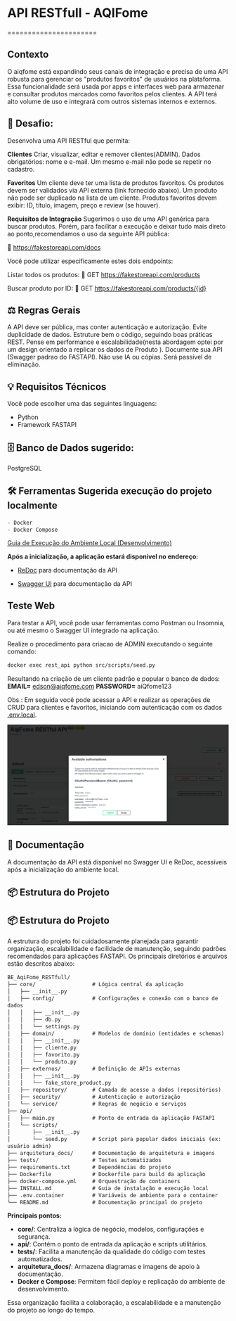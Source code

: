 # API RESTfull - AQIFome

======================
## Contexto

O aiqfome está expandindo seus canais de integração e precisa de uma API robusta para gerenciar os "produtos favoritos" de usuários na plataforma.
Essa funcionalidade será usada por apps e interfaces web para armazenar e consultar produtos marcados como favoritos pelos clientes. A API terá alto volume de uso e integrará com outros sistemas internos e externos.

## 🔧 Desafio:
Desenvolva uma API RESTful que permita:

**Clientes**
Criar, visualizar, editar e remover clientes(ADMIN).
Dados obrigatórios: nome e e-mail.
Um mesmo e-mail não pode se repetir no cadastro.

**Favoritos**
Um cliente deve ter uma lista de produtos favoritos.
Os produtos devem ser validados via API externa (link fornecido abaixo).
Um produto não pode ser duplicado na lista de um cliente.
Produtos favoritos devem exibir: ID, título, imagem, preço e review (se houver).

**Requisitos de Integração**
 Sugerimos o uso de uma API genérica para buscar produtos. Porém, para facilitar a execução e deixar tudo mais direto ao ponto,recomendamos o uso da seguinte API pública:

🔗 https://fakestoreapi.com/docs

Você pode utilizar especificamente estes dois endpoints:

Listar todos os produtos:
🔗 GET https://fakestoreapi.com/products

Buscar produto por ID:
🔗 GET https://fakestoreapi.com/products/{id}

## ⚖️ Regras Gerais
A API deve ser pública, mas conter autenticação e autorização.
Evite duplicidade de dados.
Estruture bem o código, seguindo boas práticas REST.
Pense em performance e escalabilidade(nesta abordagem optei por um design orientado a replicar os dados de Produto ).
Documente sua API (Swagger padrao do FASTAPI).
Não use IA ou cópias. Será passível de eliminação.

## 💡 Requisitos Técnicos
Você pode escolher uma das seguintes linguagens:
* Python
* Framework FASTAPI  

## 🗄️ Banco de Dados sugerido:
PostgreSQL

## 🛠️ Ferramentas Sugerida execução do projeto localmente

    - Docker
    - Docker Compose

[Guia de Execução do Ambiente Local (Desenvolvimento)](INSTALL.md)

**Após a inicialização, a aplicação estará disponível no endereço:**

- [ReDoc](http://localhost:8000/redoc) para documentação da API

- [Swagger UI](http://localhost:8000/docs) para documentação da API


## Teste Web
Para testar a API, você pode usar ferramentas como Postman ou Insomnia, ou até mesmo o Swagger UI integrado na aplicação.

Realize o procedimento para criacao de ADMIN executando o seguinte comando:

```bash
docker exec rest_api python src/scripts/seed.py
```

Resultando na criação de um cliente padrão e popular o banco de dados:
**EMAIL=** edson@aiqfome.com
**PASSWORD=** aiQfome123

Obs.: Em seguida você pode acessar a API e realizar as operações de CRUD para clientes e favoritos, iniciando com autenticação com os dados [.env.local](.env.container).


![Auhtenticação](arquitetura_docs/img/auth_admin_seed.png)


## 📝 Documentação
A documentação da API está disponível no Swagger UI e ReDoc, acessíveis após a inicialização do ambiente local.

## 📦 Estrutura do Projeto
## 📦 Estrutura do Projeto

A estrutura do projeto foi cuidadosamente planejada para garantir organização, escalabilidade e facilidade de manutenção, seguindo padrões recomendados para aplicações FASTAPI. Os principais diretórios e arquivos estão descritos abaixo:

```
BE_AqiFome_RESTfull/
├── core/                  # Lógica central da aplicação
│   ├── __init__.py
│   ├── config/            # Configurações e conexão com o banco de dados
│   │   ├── __init__.py
│   │   ├── db.py
│   │   └── settings.py
│   ├── domain/            # Modelos de domínio (entidades e schemas)
│   │   ├── __init__.py
│   │   ├── cliente.py
│   │   ├── favorito.py
│   │   └── produto.py
│   ├── externos/          # Definição de APIs externas
│   │   ├── __init__.py
│   │   └── fake_store_product.py
│   ├── repository/        # Camada de acesso a dados (repositórios)
│   ├── security/          # Autenticação e autorização
│   └── service/           # Regras de negócio e serviços
├── api/
│   ├── main.py            # Ponto de entrada da aplicação FASTAPI
│   └── scripts/
│       ├── __init__.py
│       └── seed.py        # Script para popular dados iniciais (ex: usuário admin)
├── arquitetura_docs/      # Documentação de arquitetura e imagens
├── tests/                 # Testes automatizados
├── requirements.txt       # Dependências do projeto
├── Dockerfile             # Dockerfile para build da aplicação
├── docker-compose.yml     # Orquestração de containers
├── INSTALL.md             # Guia de instalação e execução local
├── .env.container         # Variáveis de ambiente para o container
└── README.md              # Documentação principal do projeto
```

**Principais pontos:**
- **core/**: Centraliza a lógica de negócio, modelos, configurações e segurança.
- **api/**: Contém o ponto de entrada da aplicação e scripts utilitários.
- **tests/**: Facilita a manutenção da qualidade do código com testes automatizados.
- **arquitetura_docs/**: Armazena diagramas e imagens de apoio à documentação.
- **Docker e Compose**: Permitem fácil deploy e replicação do ambiente de desenvolvimento.

Essa organização facilita a colaboração, a escalabilidade e a manutenção do projeto ao longo do tempo.

